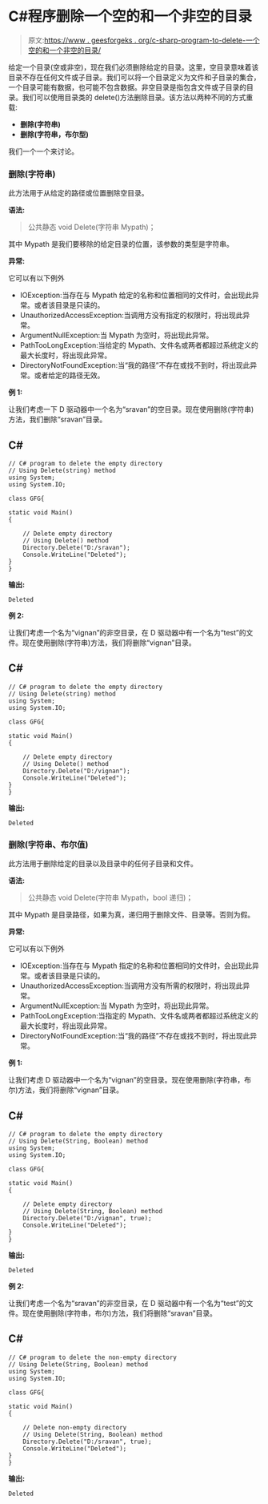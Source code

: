 # C#程序删除一个空的和一个非空的目录

> 原文:[https://www . geesforgeks . org/c-sharp-program-to-delete-一个空的和一个非空的目录/](https://www.geeksforgeeks.org/c-sharp-program-to-delete-an-empty-and-a-non-empty-directory/)

给定一个目录(空或非空)，现在我们必须删除给定的目录。这里，空目录意味着该目录不存在任何文件或子目录。我们可以将一个目录定义为文件和子目录的集合，一个目录可能有数据，也可能不包含数据。非空目录是指包含文件或子目录的目录。我们可以使用目录类的 delete()方法删除目录。该方法以两种不同的方式重载:

*   **删除(字符串)**
*   **删除(字符串，布尔型)**

我们一个一个来讨论。

### 删除(字符串)

此方法用于从给定的路径或位置删除空目录。

**语法:**

> 公共静态 void Delete(字符串 Mypath)；

其中 Mypath 是我们要移除的给定目录的位置，该参数的类型是字符串。

**异常:**

它可以有以下例外

*   IOException:当存在与 Mypath 给定的名称和位置相同的文件时，会出现此异常。或者该目录是只读的。
*   UnauthorizedAccessException:当调用方没有指定的权限时，将出现此异常。
*   ArgumentNullException:当 Mypath 为空时，将出现此异常。
*   PathTooLongException:当给定的 Mypath、文件名或两者都超过系统定义的最大长度时，将出现此异常。
*   DirectoryNotFoundException:当“我的路径”不存在或找不到时，将出现此异常。或者给定的路径无效。

**例 1:**

让我们考虑一下 D 驱动器中一个名为“sravan”的空目录。现在使用删除(字符串)方法，我们删除“sravan”目录。

## C#

```
// C# program to delete the empty directory
// Using Delete(string) method
using System;
using System.IO;

class GFG{

static void Main()
{

    // Delete empty directory
    // Using Delete() method
    Directory.Delete("D:/sravan");
    Console.WriteLine("Deleted");
}
}
```

**输出:**

```
Deleted
```

**例 2:**

让我们考虑一个名为“vignan”的非空目录，在 D 驱动器中有一个名为“test”的文件。现在使用删除(字符串)方法，我们将删除“vignan”目录。

## C#

```
// C# program to delete the empty directory
// Using Delete(string) method
using System;
using System.IO;

class GFG{

static void Main()
{

    // Delete empty directory
    // Using Delete() method
    Directory.Delete("D:/vignan");
    Console.WriteLine("Deleted");
}
}
```

**输出:**

```
Deleted
```

### 删除(字符串、布尔值)

此方法用于删除给定的目录以及目录中的任何子目录和文件。

**语法:**

> 公共静态 void Delete(字符串 Mypath，bool 递归)；

其中 Mypath 是目录路径，如果为真，递归用于删除文件、目录等。否则为假。

**异常:**

它可以有以下例外

*   IOException:当存在与 Mypath 指定的名称和位置相同的文件时，会出现此异常。或者该目录是只读的。
*   UnauthorizedAccessException:当调用方没有所需的权限时，将出现此异常。
*   ArgumentNullException:当 Mypath 为空时，将出现此异常。
*   PathTooLongException:当指定的 Mypath、文件名或两者都超过系统定义的最大长度时，将出现此异常。
*   DirectoryNotFoundException:当“我的路径”不存在或找不到时，将出现此异常。

**例 1:**

让我们考虑 D 驱动器中一个名为“vignan”的空目录。现在使用删除(字符串，布尔)方法，我们将删除“vignan”目录。

## C#

```
// C# program to delete the empty directory
// Using Delete(String, Boolean) method
using System;
using System.IO;

class GFG{

static void Main()
{

    // Delete empty directory
    // Using Delete(String, Boolean) method
    Directory.Delete("D:/vignan", true);
    Console.WriteLine("Deleted");
}
}
```

**输出:**

```
Deleted
```

**例 2:**

让我们考虑一个名为“sravan”的非空目录，在 D 驱动器中有一个名为“test”的文件。现在使用删除(字符串，布尔)方法，我们将删除“sravan”目录。

## C#

```
// C# program to delete the non-empty directory
// Using Delete(String, Boolean) method
using System;
using System.IO;

class GFG{

static void Main()
{

    // Delete non-empty directory
    // Using Delete(String, Boolean) method
    Directory.Delete("D:/sravan", true);
    Console.WriteLine("Deleted");
}
}
```

**输出:**

```
Deleted
```